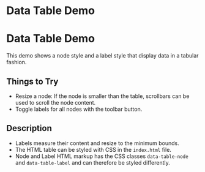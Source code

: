 <!--
 //////////////////////////////////////////////////////////////////////////////
 // @license
 // This file is part of yFiles for HTML 2.6.0.4.
 // Use is subject to license terms.
 //
 // Copyright (c) 2000-2024 by yWorks GmbH, Vor dem Kreuzberg 28,
 // 72070 Tuebingen, Germany. All rights reserved.
 //
 //////////////////////////////////////////////////////////////////////////////
-->
# Data Table Demo

# Data Table Demo

This demo shows a node style and a label style that display data in a tabular fashion.

## Things to Try

- Resize a node: If the node is smaller than the table, scrollbars can be used to scroll the node content.
- Toggle labels for all nodes with the toolbar button.

## Description

- Labels measure their content and resize to the minimum bounds.
- The HTML table can be styled with CSS in the `index.html` file.
- Node and Label HTML markup has the CSS classes `data-table-node` and `data-table-label` and can therefore be styled differently.
